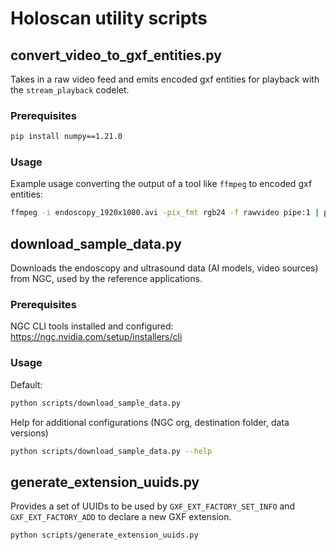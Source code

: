 # Holoscan utility scripts

## convert_video_to_gxf_entities.py

Takes in a raw video feed and emits encoded gxf entities for playback with the `stream_playback` codelet.

### Prerequisites

```sh
pip install numpy==1.21.0
```

### Usage

Example usage converting the output of a tool like `ffmpeg` to encoded gxf entities:

```sh
ffmpeg -i endoscopy_1920x1080.avi -pix_fmt rgb24 -f rawvideo pipe:1 | python scripts/convert_video_to_gxf_entities.py --width 1920 --height 1080 --channels 3 --framerate 30
```

## download_sample_data.py

Downloads the endoscopy and ultrasound data (AI models, video sources) from NGC, used by the reference applications.

### Prerequisites

NGC CLI tools installed and configured: https://ngc.nvidia.com/setup/installers/cli

### Usage

Default:
```sh
python scripts/download_sample_data.py
```

Help for additional configurations (NGC org, destination folder, data versions)
```sh
python scripts/download_sample_data.py --help
```

## generate_extension_uuids.py

Provides a set of UUIDs to be used by `GXF_EXT_FACTORY_SET_INFO` and `GXF_EXT_FACTORY_ADD` to declare a new GXF extension.

``` sh
python scripts/generate_extension_uuids.py
```
